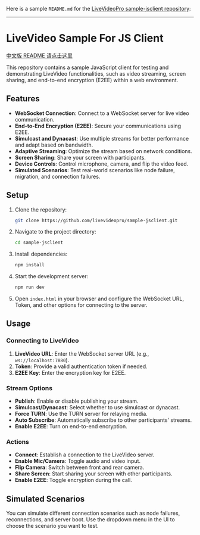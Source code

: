 Here is a sample `README.md` for the [LiveVideoPro sample-jsclient repository](https://github.com/livevideopro/sample-jsclient):

---

# LiveVideo Sample For JS Client

[中文版 README 请点击这里](README.zh-CN.md)

This repository contains a sample JavaScript client for testing and demonstrating LiveVideo functionalities, such as video streaming, screen sharing, and end-to-end encryption (E2EE) within a web environment.

## Features

- **WebSocket Connection**: Connect to a WebSocket server for live video communication.
- **End-to-End Encryption (E2EE)**: Secure your communications using E2EE.
- **Simulcast and Dynacast**: Use multiple streams for better performance and adapt based on bandwidth.
- **Adaptive Streaming**: Optimize the stream based on network conditions.
- **Screen Sharing**: Share your screen with participants.
- **Device Controls**: Control microphone, camera, and flip the video feed.
- **Simulated Scenarios**: Test real-world scenarios like node failure, migration, and connection failures.

## Setup

1. Clone the repository:

   ```bash
   git clone https://github.com/livevideopro/sample-jsclient.git
   ```

2. Navigate to the project directory:

   ```bash
   cd sample-jsclient
   ```

3. Install dependencies:

   ```bash
   npm install
   ```

4. Start the development server:

   ```bash
   npm run dev
   ```

5. Open `index.html` in your browser and configure the WebSocket URL, Token, and other options for connecting to the server.

## Usage

### Connecting to LiveVideo

1. **LiveVideo URL**: Enter the WebSocket server URL (e.g., `ws://localhost:7880`).
2. **Token**: Provide a valid authentication token if needed.
3. **E2EE Key**: Enter the encryption key for E2EE.

### Stream Options

- **Publish**: Enable or disable publishing your stream.
- **Simulcast/Dynacast**: Select whether to use simulcast or dynacast.
- **Force TURN**: Use the TURN server for relaying media.
- **Auto Subscribe**: Automatically subscribe to other participants' streams.
- **Enable E2EE**: Turn on end-to-end encryption.

### Actions

- **Connect**: Establish a connection to the LiveVideo server.
- **Enable Mic/Camera**: Toggle audio and video input.
- **Flip Camera**: Switch between front and rear camera.
- **Share Screen**: Start sharing your screen with other participants.
- **Enable E2EE**: Toggle encryption during the call.

## Simulated Scenarios

You can simulate different connection scenarios such as node failures, reconnections, and server boot. Use the dropdown menu in the UI to choose the scenario you want to test.
